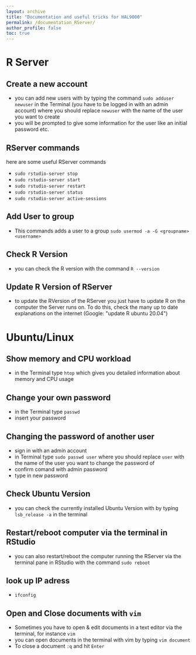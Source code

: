 ```yaml
---
layout: archive
title: "Documentation and useful tricks for HAL9000"
permalink: /documentation_RServer/
author_profile: false
toc: true
---
```


# R Server

## Create a new account

- you can add new users with by typing the command `sudo adduser newuser` in the Terminal (you have to be logged in with an admin account) where you should replace `newuser` with the name of the user you want to create
- you will be prompted to give some information for the user like an initial password etc.

## RServer commands

here are some useful RServer commands

- `sudo rstudio-server stop `
- `sudo rstudio-server start`
- `sudo rstudio-server restart`
- `sudo rstudio-server status`
- `sudo rstudio-server active-sessions`

## Add User to group

- This commands adds a user to a group `sudo usermod -a -G <groupname> <username>`

## Check R Version

- you can check the R version with the command `R --version`

## Update R Version of RServer

- to update the RVersion of the RServer you just have to update R on the computer the Server runs on. To do this, check the many up to date explanations on the internet (Google: "update R ubuntu 20.04")

# Ubuntu/Linux


## Show memory and CPU workload

- in the Terminal type `htop` which gives you detailed information about memory and CPU usage 

## Change your own password

- in the Terminal type `passwd` 
- insert your password

## Changing the password of another user 

- sign in with an admin account
- in Terminal type `sudo passwd user` where you should replace `user` with the name of the user you want to change the password of
- confirm comand with admin password 
- type in new password


## Check Ubuntu Version

- you can check the currently installed Ubuntu Version with by typing `lsb_release -a` in the terminal

## Restart/reboot computer via the terminal in RStudio

- you can also restart/reboot the computer running the RServer via the terminal pane in RStudio with the command `sudo reboot`

## look up IP adress

- `ifconfig`

## Open and Close documents with `vim`

- Sometimes you have to open & edit documents in a text editor via the terminal, for instance `vim`
- you can open documents in the terminal with vim by typing `vim document`
- To close a document `:q` and hit `Enter`